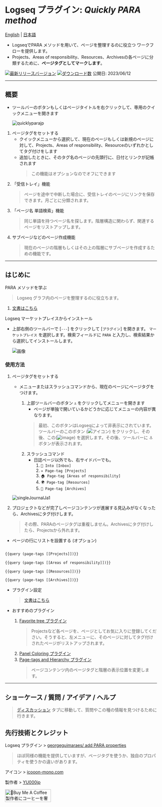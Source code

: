 # Logseq プラグイン: *Quickly PARA method*

[English](https://github.com/YU000jp/logseq-plugin-quickly-para-method) | [日本語](https://github.com/YU000jp/logseq-plugin-quickly-para-method/blob/main/readme.ja.md)

- LogseqでPARA メソッドを用いて、ページを整理するのに役立つ ワークフローを提供します。
- Projects、Areas of responsibility、Resources、Archivesの各ページに分類するために、**ページタグとしてマークします**。

[![最新リリースバージョン](https://img.shields.io/github/v/release/YU000jp/logseq-plugin-quickly-para-method)](https://github.com/YU000jp/logseq-plugin-quickly-para-method/releases)
[![ダウンロード数](https://img.shields.io/github/downloads/YU000jp/logseq-plugin-quickly-para-method/total.svg)](https://github.com/YU000jp/logseq-plugin-quickly-para-method/releases)
 公開日: 2023/06/12

---

## 概要

- ツールバーのボタンもしくはページタイトルを右クリックして、専用のクイックメニューを開きます

  ![quicklyparajp](https://github.com/YU000jp/logseq-plugin-quickly-para-method/assets/111847207/9e15d931-f7a8-483e-aec0-e1511514d4ad)

1. ページタグをセットする
   * クイックメニューから選択して、現在のページもしくは新規のページに対して、Projects、Areas of responsibility、Resourceのいずれかとしてタグ付けをします
   * 追加したときに、そのタグ名のページの先頭行に、日付とリンクが記帳されます
     > この機能はオプションなのでオフにできます
1. 「受信トレイ」機能
   > ページを途中で中断した場合に、受信トレイのページにリンクを保存できます。月ごとに分類されます。
1. 「ページ名 単語検索」機能
   > 同じ単語を持つページ名を探します。階層構造に関わらず、関連するページをリストアップします。
1. サブページなどのページ作成機能
   > 現在のページの階層もしくはその上の階層にサブページを作成するための機能です。

---

## はじめに

PARA メソッドを学ぶ

> Logseq グラフ内のページを整理するのに役立ちます。
1. [文書はこちら](https://github.com/YU000jp/logseq-plugin-quickly-para-method/wiki/Learn-the-PARA-method)

Logseq マーケットプレイスからインストール
  - 上部右側のツールバーで [`---`] をクリックして [`プラグイン`] を開きます。 `マーケットプレイス` を選択します。検索フィールドに `PARA` と入力し、検索結果から選択してインストールします。

    ![画像](https://github.com/YU000jp/logseq-plugin-quickly-para-method/assets/111847207/a6d4337a-2454-4ca4-8a1d-a0d9ca4e9ac2)

### 使用方法

1. ページタグをセットする

   - メニューまたはスラッシュコマンドから、現在のページにページタグをつけます。
   
     1. 上部ツールバーのボタン `⚓` をクリックしてメニューを開きます
        - ページが単独で開いているかどうかに応じてメニューの内容が異なります。
        > 最初、このボタンはLogseqによって非表示にされています。ツールバーのこのボタン (![アイコン](https://github.com/YU000jp/logseq-plugin-bullet-point-custom-icon/assets/111847207/136f9d0f-9dcf-4942-9821-c9f692fcfc2f)) をクリックし、その後、この(![image](https://github.com/YU000jp/logseq-plugin-quickly-para-method/assets/111847207/bfe90d5e-7ee4-4455-8b29-4c2908b1c9df)) を選択します。その後、ツールバーに ⚓ ボタンが表示されます。
     1. スラッシュコマンド
        - 日誌ページ以外でも、右サイドバーでも。
          1. `📧 Into [Inbox]`
          1. `✈️ Page-tag [Projects]`
          1. `🏠 Page-tag [Areas of responsibility]`
          1. `🌍 Page-tag [Resources]`
          1. `🧹 Page-tag [Archives]`

   ![singleJournalJa1](https://github.com/YU000jp/logseq-plugin-quickly-para-method/assets/111847207/ac4562eb-e67e-46cc-8b51-2653857cf43e)

1. プロジェクトなどが完了しページコンテンツが進展する見込みがなくなったら、Archivesにタグ付けします。
   > その際、PARAのページタグは重複しません。Archivesにタグ付けしたら、Projectsから外れます。       

- ページの行にリストを設置する (オプション)

```clojure

{{query (page-tags [[Projects]])}}

{{query (page-tags [[Areas of responsibility]])}}

{{query (page-tags [[Resources]])}}

{{query (page-tags [[Archives]])}}

```

- プラグイン設定

   > [文書はこちら](https://github.com/YU000jp/logseq-plugin-quickly-para-method/wiki/Plugin-settings)

- おすすめのプラグイン

  1. [Favorite tree プラグイン](https://github.com/sethyuan/logseq-plugin-favorite-tree)
     > Projectsなど各ページを、ページとしてお気に入りに登録してください。そうすると、左メニューに、そのページに対してタグ付けされたページがリストアップされます。
  2. [Panel Coloring プラグイン](https://github.com/YU000jp/logseq-plugin-panel-coloring)
  3. [Page-tags and Hierarchy プラグイン](https://github.com/YU000jp/logseq-page-tags-and-hierarchy)
     > ページコンテンツ内のページタグと階層の表示位置を変更します。

---

## ショーケース / 質問 / アイデア / ヘルプ

  > [ディスカッション](https://github.com/YU000jp/logseq-plugin-quickly-para-method/discussions) タブに移動して、質問やこの種の情報を見つけるために行きます。

## 先行技術とクレジット

Logseq プラグイン > [georgeguimaraes/ add PARA properties](https://github.com/georgeguimaraes/logseq-plugin-add-PARA-properties)
  > ほぼ同様の機能を提供していますが、ページタグを使うか、独自のプロパティを使うかの違いがあります。

アイコン > [icooon-mono.com](https://icooon-mono.com/10204-%e9%8c%a8%e3%81%ae%e3%82%a2%e3%82%a4%e3%82%b3%e3%83%b3%e3%81%9d%e3%81%ae4/)

製作者 > [YU000jp](https://github.com/YU000jp)

<a href="https://www.buymeacoffee.com/yu000japan" target="_blank"><img src="https://cdn.buymeacoffee.com/buttons/v2/default-violet.png" alt="🍌Buy Me A Coffee 製作者にコーヒーを奢ってください!" style="height: 42px;width: 152px" ></a>
